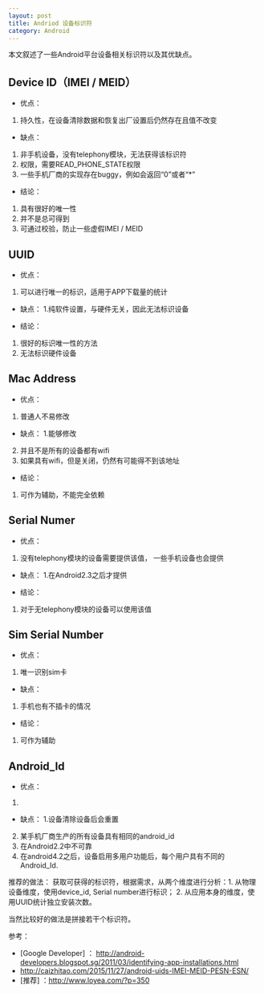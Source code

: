 ```yaml
---
layout: post
title: Andriod 设备标识符
category: Android
---
```


本文叙述了一些Android平台设备相关标识符以及其优缺点。

## Device ID（IMEI / MEID）

- 优点：
1. 持久性，在设备清除数据和恢复出厂设置后仍然存在且值不改变 

- 缺点：
1. 非手机设备，没有telephony模块，无法获得该标识符
2.  权限，需要READ_PHONE_STATE权限
3. 一些手机厂商的实现存在buggy，例如会返回“0”或者“*”

- 结论：
1. 具有很好的唯一性
2. 并不是总可得到
3. 可通过校验，防止一些虚假IMEI / MEID


## UUID

- 优点：
1. 可以进行唯一的标识，适用于APP下载量的统计

- 缺点：
1.纯软件设置，与硬件无关，因此无法标识设备

- 结论：
1. 很好的标识唯一性的方法
2. 无法标识硬件设备


## Mac Address

- 优点：
1. 普通人不易修改

- 缺点：
1.能够修改
2. 并且不是所有的设备都有wifi
3. 如果具有wifi，但是关闭，仍然有可能得不到该地址

- 结论：
1. 可作为辅助，不能完全依赖


## Serial Numer

- 优点：
1. 没有telephony模块的设备需要提供该值， 一些手机设备也会提供

- 缺点：
1.在Android2.3之后才提供

- 结论：
1. 对于无telephony模块的设备可以使用该值


## Sim Serial Number

- 优点：
1. 唯一识别sim卡

- 缺点：
1. 手机也有不插卡的情况

- 结论：
1. 可作为辅助


## Android_Id

- 优点：
1. 

- 缺点：
1.设备清除设备后会重置
2. 某手机厂商生产的所有设备具有相同的android_id
3. 在Android2.2中不可靠
4. 在android4.2之后，设备启用多用户功能后，每个用户具有不同的Android_Id.


推荐的做法：
获取可获得的标识符，根据需求，从两个维度进行分析：1. 从物理设备维度，使用device_id, Serial number进行标识； 2. 从应用本身的维度，使用UUID统计独立安装次数。

当然比较好的做法是拼接若干个标识符。


参考：

- [Google Developer] ： http://android-developers.blogspot.sg/2011/03/identifying-app-installations.html
- http://caizhitao.com/2015/11/27/android-uids-IMEI-MEID-PESN-ESN/
- [推荐] ：http://www.loyea.com/?p=350